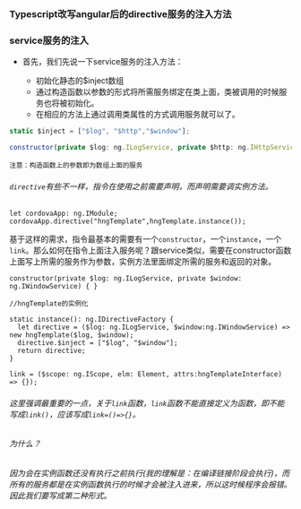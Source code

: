 ### Typescript改写angular后的directive服务的注入方法
### service服务的注入

* 首先，我们先说一下service服务的注入方法：

    * 初始化静态的$inject数组
    * 通过构造函数以参数的形式将所需服务绑定在类上面，类被调用的时候服务也将被初始化。
    * 在相应的方法上通过调用类属性的方式调用服务就可以了。
    
```javascript
static $inject = ["$log", "$http","$window"];

constructor(private $log: ng.ILogService, private $http: ng.IHttpService, private $window:ng.IWindowService){}  

``` 
    注意：构造函数上的参数即为数组上面的服务
###### `directive`有些不一样，指令在使用之前需要声明，而声明需要调实例方法。

    let cordovaApp: ng.IModule;
    cordovaApp.directive("hngTemplate",hngTemplate.instance());
基于这样的需求，指令最基本的需要有一个`constructor`，一个`instance`，一个`link`。那么如何在指令上面注入服务呢？跟service类似，需要在constructor函数上面写上所需的服务作为参数，实例方法里面绑定所需的服务和返回的对象。

    constructor(private $log: ng.ILogService, private $window: ng.IWindowService) { }

    //hngTemplate的实例化   

    static instance(): ng.IDirectiveFactory {
      let directive = ($log: ng.ILogService, $window:ng.IWindowService) => new hngTemplate($log, $window);
      directive.$inject = ["$log", "$window"];
      return directive;
    }

    link = ($scope: ng.IScope, elm: Element, attrs:hngTemplateInterface) => {});
###### 这里强调最重要的一点，关于`link`函数，`link`函数不能直接定义为函数，即不能写成`link()`，应该写成`link=()=>{}`。

###### 为什么？

###### 因为会在实例函数还没有执行之前执行(我的理解是：在编译链接阶段会执行)，而所有的服务都是在实例函数执行的时候才会被注入进来，所以这时候程序会报错。因此我们要写成第二种形式。
